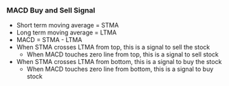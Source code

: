 ### MACD Buy and Sell Signal
- Short term moving average = STMA
- Long term moving average = LTMA
- MACD = STMA - LTMA
- When STMA crosses LTMA from top, this is a signal to sell the stock
    - When MACD touches zero line from top, this is a signal to sell stock
- When STMA crosses LTMA from bottom, this is a signal to buy the stock
    - When MACD touches zero line from bottom, this is a signal to buy stock

